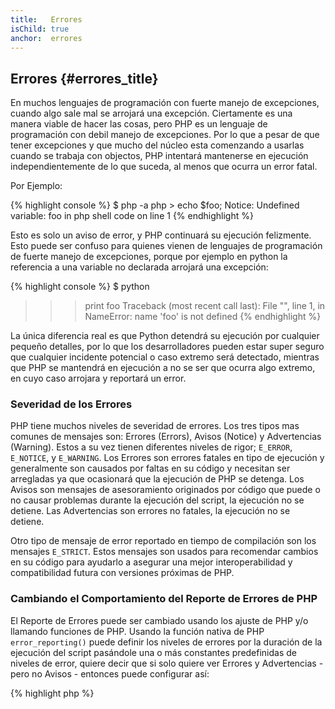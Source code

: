```yaml
---
title:   Errores
isChild: true
anchor:  errores
---
```


## Errores {#errores_title}

En muchos lenguajes de programación con fuerte manejo de excepciones, cuando algo sale mal se arrojará una excepción. Ciertamente es una manera viable de hacer las cosas, pero PHP es un lenguaje de programación con debil manejo de excepciones. Por lo que a pesar de que tener excepciones y que mucho del núcleo esta comenzando a usarlas cuando se trabaja con objectos, PHP intentará mantenerse en ejecución independientemente de lo que suceda, al menos que ocurra un error fatal. 

Por Ejemplo:

{% highlight console %}
$ php -a
php > echo $foo;
Notice: Undefined variable: foo in php shell code on line 1
{% endhighlight %}

Esto es solo un aviso de error, y PHP continuará su ejecución felizmente. Esto puede ser confuso para quienes vienen de lenguajes de programación de fuerte manejo de excepciones, porque por ejemplo en python la referencia a una variable no declarada arrojará una excepción:

{% highlight console %}
$ python
>>> print foo
Traceback (most recent call last):
  File "<stdin>", line 1, in <module>
NameError: name 'foo' is not defined
{% endhighlight %}

La única diferencia real es que Python detendrá su ejecución por cualquier pequeño detalles, por lo que los desarrolladores pueden estar super seguro que cualquier incidente potencial o caso extremo será detectado, mientras que PHP se mantendrá en ejecución a no se ser que ocurra algo extremo, en cuyo caso arrojara y reportará un error.

### Severidad de los Errores

PHP tiene muchos niveles de severidad de errores. Los tres tipos mas comunes de mensajes son: Errores (Errors), Avisos (Notice) y Advertencias (Warning). Estos a su vez tienen diferentes niveles de rigor;  `E_ERROR`, `E_NOTICE`, y `E_WARNING`. Los Errores son errores fatales en tipo de ejecución y generalmente son causados por faltas en su código y necesitan ser arregladas ya que ocasionará que la ejecución de PHP se detenga. Los Avisos son mensajes de asesoramiento originados por código que puede o no causar problemas durante la ejecución del script, la ejecución no se detiene. Las Advertencias son errores no fatales, la ejecución no se detiene.

Otro tipo de mensaje de error reportado en tiempo de compilación son los mensajes `E_STRICT`. Estos mensajes son usados para recomendar cambios en su código para ayudarlo a asegurar una mejor interoperabilidad y compatibilidad futura con versiones próximas de PHP.


### Cambiando el Comportamiento del Reporte de Errores de PHP

El Reporte de Errores puede ser cambiado usando los ajuste de PHP y/o llamando funciones de PHP. Usando la función nativa de PHP `error_reporting()` puede definir los niveles de errores por la duración de la ejecución del script pasándole una o más constantes predefinidas de niveles de error, quiere decir que si solo quiere ver Errores y Advertencias - pero no Avisos - entonces puede configurar así:

{% highlight php %}
<?php
error_reporting(E_ERROR | E_WARNING);
{% endhighlight %}

También puede controlar si los errores se muestran por la pantalla (Ideal para Desarrollo) o ocultarlos, y registrarlos (Ideal para producción). Para mas información no dude en revisar esta sección [Reporte de Error][errorreport]

### Suprimir Errores En Linea

También puede decirle a PHP que suprima unos errores específicos con el Operador de Control de Errores `@`. Coloque este operador al comienzo de una expresión, y cualquier error que sea un resultado que coincida de la expresión se silenciará.

{% highlight php %}
<?php
echo @$foo['bar'];
{% endhighlight %}

Esto mostrará `$foo['bar']` si existe, pero simplemente retornará un null y no imprimirá nada acerca de las variables `$foo` o `'bar'` si no existen. Sin el operador de control de errores esta expresión pudo crear un error `PHP Notice: Undefined variable: foo` o `PHP Notice: Undefined index: bar`.

Esto puede parece una buena idea, pero hay compensaciones indeseables. PHP maneja las expresiones que usan `@` de forma menos eficiente que las que expresiones sin `@`. La optimización prematura puede ser el origen de todos los argumentos de programación, pero si el rendimiento es importante para tu aplicación/Librería es importante que entienda las implicaciones de rendimiento del operador de control de errores.

Adicionalmente, el operador de control de errores se traga **completamente** el error. El error no es mostrado ni enviado al registro de error (log). Asimismo, los sistemas PHP en Stock/Producción no hay manera de desactivar el operador de control de error. Si bien puede ser correcto si el error que esta viendo es inofensivo, en contra parte, errores menos inofensivos serán silenciados.

Si hay una forma de evitar el operador de supresión de error, puede considerar esto. Por ejemplo nuestro código anterior puede ser reescrito así:

{% highlight php %}
<?php
echo isset($foo['bar']) ? $foo['bar'] : '';
{% endhighlight %}

Una instancia donde suprimir un error puede tener sentido es donde `fopen()` falla al encontrar un archivo a cargar. Puede verificar la existencia del archivo antes de que intente cargarlo, pero si el archivo es borrado después verificar y antes de `fopen()` (Lo cual puede sonar imposible, pero puede ocurrir) entonces `fopen()` retornará falso y arrojará un error. Esto es algo que potencialmente PHP debe corregir, pero es un caso donde suprimir errores puede ser visto como una solución valida.

Anteriormente mencionamos que no hay manera stock de desactivar el operador de control de error en un sistema PHP. Sin embargo, [Xdebug][Xdebug] tiene una configuración ini `xdebug.scream` en el cual se puede deshabilitar el operador de control de errores. Puede establecerlo por medio de su archivo `php.ini` con lo siguiente.

{% highlight ini %}
xdebug.scream = On
{% endhighlight %}

También puede establecer este valor en tiempo de ejecución con la función `ini_set`

{% highlight php %}
<?php
ini_set('xdebug.scream', '1')
{% endhighlight %}

La extensión PHP "[Scream][Scream]" ofrece una funcionalidad similar a la de Xdebug, a través la configuración ini de Scream llamada `scream.enabled`.

Esto es de mucha utilidad cuando este depurando código y se sospecha que un error informativo ha sido suprimido. Use scream con mucho cuidado y como herramienta de depuración temporal. Hay muchas librerías de código PHP que podrían no funcionar con el operador de control deshabilitado.

* [Operadores de Control de Error][Error Control Operators]
* [SitePoint][SitePoint]
* [Xdebug][Xdebug]
* [Scream][Scream]


### Error Excepción

PHP es perfectamente capaz de ser un lenguaje de programación de fuerte manejo de excepciones, con solo requerir unas pocas lineas de código para hacer el cambio. Básicamente puede arrojar "errores" y "excepciones" usando la clase `ErrorException`, la cual extiende de la clase `Exception`.

Esta es una práctica común implementada por un gran número de frameworks modernos como Symfony y Laravel. Laravel mostrará por defecto todos lo errores como excepciones usando el paquete [Whoops!][Whoops!] si la variable `app.debug` es cambiada a on, así como ocultarlas si es cambiada a off.

Al arrojar errores como excepciones durante el desarrollo puede manejarlo mejor que con el resultado usual, si ve una excepción durante el desarrollo puede envolverla en una sentencia catch con instrucciones especificas de como manejar la situación. Cada excepción que capture instantáneamente hara que su aplicación sea un poco más robusta.

Más información sobre esto y detalles sobre como usar `ErrorException` con el manejo de errores puede ser encontrada en [ErrorException Class][errorexception].

* [Operadores de Control de Error][Error Control Operators]
* [Constantes Predefinidas para el Manejo de Errores][Predefined Constants for Error Handling]
* [`error_reporting()`][error_reporting]
* [Reporte][errorreport]


[errorreport]: /#error_reporting
[Xdebug]: http://xdebug.org/docs/basic
[Scream]: http://php.net/book.scream
[Error Control Operators]: http://php.net/language.operators.errorcontrol
[SitePoint]: http://www.sitepoint.com/
[Whoops!]: http://filp.github.io/whoops/
[errorexception]: http://php.net/class.errorexception
[Predefined Constants for Error Handling]: http://php.net/errorfunc.constants
[error_reporting]: http://php.net/function.error-reporting
